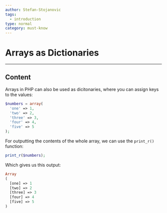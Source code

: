 ```yaml
---
author: Stefan-Stojanovic
tags:
  - introduction
type: normal
category: must-know
---
```


# Arrays as Dictionaries

---

## Content


Arrays in PHP can also be used as dicitonaries, where you can assign keys to the values:
```php
$numbers = array(
  'one' => 1,
  'two' => 2,
  'three' => 3,
  'four' => 4,
  'five' => 5
);
```

For outputting the contents of the whole array, we can use the `print_r()` function:
```php
print_r($numbers);
```

Which gives us this output:
```php
Array
(
  [one] => 1
  [two] => 2
  [three] => 3
  [four] => 4
  [five] => 5
)
```


